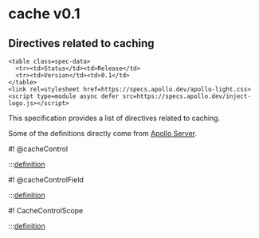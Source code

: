 # cache v0.1

<h2>Directives related to caching</h2>

```raw html
<table class=spec-data>
  <tr><td>Status</td><td>Release</td>
  <tr><td>Version</td><td>0.1</td>
</table>
<link rel=stylesheet href=https://specs.apollo.dev/apollo-light.css>
<script type=module async defer src=https://specs.apollo.dev/inject-logo.js></script>
```

This specification provides a list of directives related to caching. 

Some of the definitions directly come from [Apollo Server](https://www.apollographql.com/docs/apollo-server/performance/caching/).

#! @cacheControl

:::[definition](cache-v0.1.graphql#@cacheControl)

#! @cacheControlField

:::[definition](cache-v0.1.graphql#@cacheControlField)

#! CacheControlScope

:::[definition](cache-v0.1.graphql#CacheControlScope)
